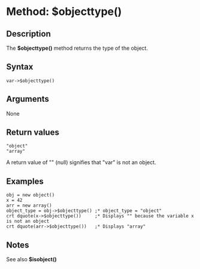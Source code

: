 # Method: $objecttype()

<PageHeader />

## Description

The **$objecttype()** method returns the type of the object.

## Syntax

```
var->$objecttype()
```

## Arguments

None

## Return values

```
"object"
"array"
```

A return value of "" (null) signifies that "var" is not an object.

## Examples

```
obj = new object()
x = 42
arr = new array()
object_type = obj->$objecttype() ;* object_type = "object"
crt dquote(x->$objecttype())     ;* Displays "" because the variable x is not an object
crt dquote(arr->$objecttype())   ;* Displays "array"
```

## Notes

See also **$isobject()**

  
<PageFooter />
